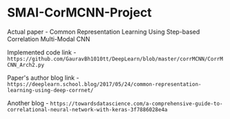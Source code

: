 # SMAI-CorMCNN-Project

Actual paper - Common Representation Learning Using Step-based Correlation Multi-Modal CNN

Implemented code link - `https://github.com/GauravBh1010tt/DeepLearn/blob/master/corrMCNN/CorrMCNN_Arch2.py`

Paper's author blog link - `https://deeplearn.school.blog/2017/05/24/common-representation-learning-using-deep-corrnet/`

Another blog - `https://towardsdatascience.com/a-comprehensive-guide-to-correlational-neural-network-with-keras-3f7886028e4a`
